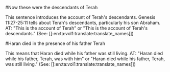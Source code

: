 #Now these were the descendants of Terah

This sentence introduces the account of Terah's descendants. Genesis 11:27-25:11 tells about Terah's descendants, particularly his son Abraham. AT: "This is the account of Terah" or "This is the account of Terah's descendants." (See: [[:en:ta:vol1:translate:translate_names]])

#Haran died in the presence of his father Terah

This means that Haran died while his father was still living. AT: "Haran died while his father, Terah, was with him" or "Haran died while his father, Terah, was still living." (See: [[:en:ta:vol1:translate:translate_names]])